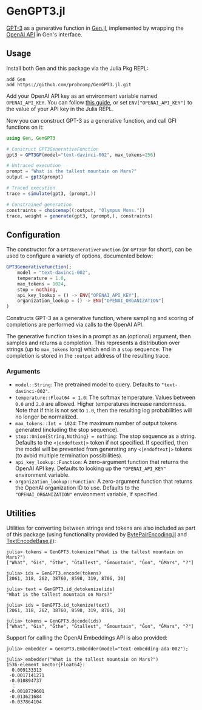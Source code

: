# GenGPT3.jl

[GPT-3](https://en.wikipedia.org/wiki/GPT-3) as a generative function in [Gen.jl](https://www.gen.dev/), implemented by wrapping the [OpenAI API](https://openai.com/api/) in Gen's interface.

## Usage

Install both Gen and this package via the Julia Pkg REPL:

```
add Gen
add https://github.com/probcomp/GenGPT3.jl.git
```

Add your OpenAI API key as an environment variable named `OPENAI_API_KEY`. You can follow [this guide](https://help.openai.com/en/articles/5112595-best-practices-for-api-key-safety), or set `ENV["OPENAI_API_KEY"]` to the value of your API key in the Julia REPL.

Now you can construct GPT-3 as a generative function, and call GFI functions on it:

```julia
using Gen, GenGPT3

# Construct GPT3GenerativeFunction
gpt3 = GPT3GF(model="text-davinci-002", max_tokens=256)

# Untraced execution 
prompt = "What is the tallest mountain on Mars?"
output = gpt3(prompt)

# Traced execution
trace = simulate(gpt3, (prompt,))

# Constrained generation
constraints = choicemap((:output, "Olympus Mons."))
trace, weight = generate(gpt3, (prompt,), constraints)
```

## Configuration

The constructor for a `GPT3GenerativeFunction` (or `GPT3GF` for short), can be used to configure a variety of options, documented below:

```julia
GPT3GenerativeFunction(;
    model = "text-davinci-002",
    temperature = 1.0,
    max_tokens = 1024,
    stop = nothing,
    api_key_lookup = () -> ENV["OPENAI_API_KEY"],
    organization_lookup = () -> ENV["OPENAI_ORGANIZATION"]
)
```

Constructs GPT-3 as a generative function, where sampling and scoring of completions are performed via calls to the OpenAI API.

The generative function takes in a prompt as an (optional) argument, then samples and returns a completion. This represents a distribution over strings (up to `max_tokens` long) which end in a `stop` sequence. The completion is stored in the `:output` address of the resulting trace.

### Arguments
- `model::String`:
    The pretrained model to query. Defaults to `"text-davinci-002"`.
- `temperature::Float64 = 1.0`:
    The softmax temperature. Values between `0.0` and `2.0` are allowed.
    Higher temperatures increase randomness. Note that if this is not set
    to `1.0`, then the resulting log probabilities will no longer be normalized.
- `max_tokens::Int = 1024`:
    The maximum number of output tokens generated (including the stop sequence).
- `stop::Union{String,Nothing} = nothing`:
    The stop sequence as a string. Defaults to the `<|endoftext|>` token if not
    specified. If specified, then the model will be prevented from generating
    any `<|endoftext|>` tokens (to avoid multiple termination possibilities).
- `api_key_lookup::Function`:
    A zero-argument function that returns the OpenAI API key. Defaults to
    looking up the `"OPENAI_API_KEY"` environment variable.
- `organization_lookup::Function`:
    A zero-argument function that returns the OpenAI organization ID to use.
    Defaults to the `"OPENAI_ORGANIZATION"` environment variable, if specified.

## Utilities

Utilities for converting between strings and tokens are also included as part of this package (using functionality provided by [BytePairEncoding.jl](https://github.com/chengchingwen/BytePairEncoding.jl`) and [TextEncodeBase.jl](https://github.com/chengchingwen/TextEncodeBase.jl)):

```julia-repl
julia> tokens = GenGPT3.tokenize("What is the tallest mountain on Mars?")
["What", "Ġis", "Ġthe", "Ġtallest", "Ġmountain", "Ġon", "ĠMars", "?"]

julia> ids = GenGPT3.encode(tokens)
[2061, 318, 262, 38760, 8598, 319, 8706, 30]

julia> text = GenGPT3.id_detokenize(ids)
"What is the tallest mountain on Mars?"

julia> ids = GenGPT3.id_tokenize(text)
[2061, 318, 262, 38760, 8598, 319, 8706, 30]

julia> tokens = GenGPT3.decode(ids)
["What", "Ġis", "Ġthe", "Ġtallest", "Ġmountain", "Ġon", "ĠMars", "?"]
```

Support for calling the OpenAI Embeddings API is also provided:

```julia-repl
julia> embedder = GenGPT3.Embedder(model="text-embedding-ada-002");

julia> embedder("What is the tallest mountain on Mars?")
1536-element Vector{Float64}:
  0.009133313
 -0.0017141271
 -0.010894737
  ⋮
 -0.0018739601
 -0.013621684
 -0.037864104
```
